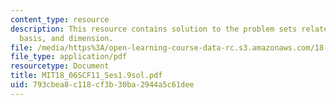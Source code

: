 ```yaml
---
content_type: resource
description: This resource contains solution to the problem sets related to independence,
  basis, and dimension.
file: /media/https%3A/open-learning-course-data-rc.s3.amazonaws.com/18-06sc-linear-algebra-fall-2011/793cbea8c118cf3b30ba2944a5c61dee_MIT18_06SCF11_Ses1.9sol.pdf
file_type: application/pdf
resourcetype: Document
title: MIT18_06SCF11_Ses1.9sol.pdf
uid: 793cbea8-c118-cf3b-30ba-2944a5c61dee
---
```

